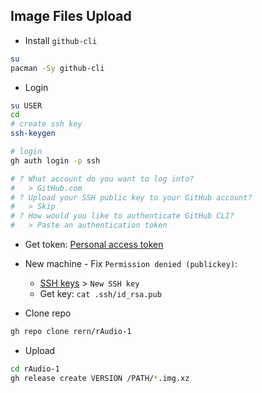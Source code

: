 Image Files Upload
---
- Install `github-cli`
```sh
su
pacman -Sy github-cli
```

- Login
```sh
su USER
cd
# create ssh key
ssh-keygen

# login
gh auth login -p ssh

# ? What account do you want to log into? 
#   > GitHub.com
# ? Upload your SSH public key to your GitHub account?
#   > Skip
# ? How would you like to authenticate GitHub CLI?
#   > Paste an authentication token
```
- Get token: [Personal access token](https://github.com/settings/tokens)
- New machine - Fix `Permission denied (publickey)`:
	- [SSH keys](https://github.com/settings/keys) > `New SSH key`
	- Get key: `cat .ssh/id_rsa.pub`

- Clone repo
```sh
gh repo clone rern/rAudio-1
```

- Upload
```sh
cd rAudio-1
gh release create VERSION /PATH/*.img.xz
```
